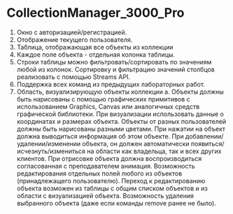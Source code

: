 # CollectionManager_3000_Pro
1. Окно с авторизацией/регистрацией.
2. Отображение текущего пользователя.
3. Таблица, отображающая все объекты из коллекции
 1. Каждое поле объекта - отдельная колонка таблицы.
2. Строки таблицы можно фильтровать/сортировать по значениям любой из колонок. Сортировку и фильтрацию значений столбцов реализовать с помощью Streams API.
4. Поддержка всех команд из предыдущих лабораторных работ.
5. Область, визуализирующую объекты коллекции
a. Объекты должны быть нарисованы с помощью графических примитивов с использованием Graphics, Canvas или аналогичных средств графической библиотеки.
При визуализации использовать данные о координатах и размерах объекта.
Объекты от разных пользователей должны быть нарисованы разными цветами.
При нажатии на объект должна выводиться информация об этом объекте.
При добавлении/удалении/изменении объекта, он должен автоматически появиться/исчезнуть/измениться  на области как владельца, так и всех других клиентов. 
При отрисовке объекта должна воспроизводиться согласованная с преподавателем анимация.
Возможность редактирования отдельных полей любого из объектов (принадлежащего пользователю). Переход к редактированию объекта возможен из таблицы с общим списком объектов и из области с визуализацией объекта.
Возможность удаления выбранного объекта (даже если команды remove ранее не было).
